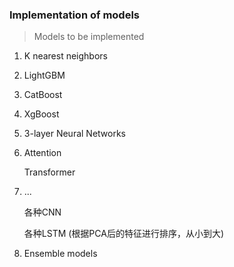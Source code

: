 ### Implementation of models

> Models to be implemented

1. K nearest neighbors

2. LightGBM

3. CatBoost

4. XgBoost

5. 3-layer Neural Networks

6. Attention

    Transformer

7. ...

    各种CNN

    各种LSTM
    (根据PCA后的特征进行排序，从小到大)

8. Ensemble models
